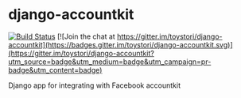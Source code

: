 # django-accountkit

[![Build Status](https://travis-ci.org/toystori/django-accountkit.svg?branch=master)](https://travis-ci.org/toystori/django-accountkit)
[![Join the chat at https://gitter.im/toystori/django-accountkit](https://badges.gitter.im/toystori/django-accountkit.svg)](https://gitter.im/toystori/django-accountkit?utm_source=badge&utm_medium=badge&utm_campaign=pr-badge&utm_content=badge)

Django app for integrating with Facebook accountkit
